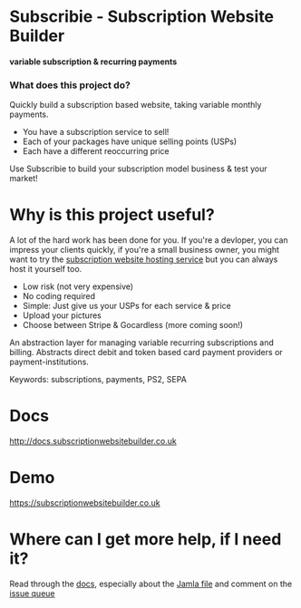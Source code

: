 # Subscribie  - Subscription Website Builder 
#### variable subscription & recurring payments

### What does this project do?                                                   

Quickly build a subscription based website, taking variable monthly payments.

- You have a subscription service to sell!
- Each of your packages have unique selling points (USPs)
- Each have a different reoccurring price

Use Subscribie to build your subscription model business & test your market!

# Why is this project useful?                                                    

A lot of the hard work has been done for you. If you're a devloper, you can
impress your clients quickly, if you're a small business owner, you might want
to try the [subscription website hosting service](http://subscriptionwebsitebuilder.co.uk) but you can always host it yourself too.

- Low risk (not very expensive)
- No coding required
- Simple: Just give us your USPs for each service & price
- Upload your pictures
- Choose between Stripe & Gocardless (more coming soon!) 

An abstraction layer for managing variable recurring subscriptions and billing. Abstracts direct debit and token based card payment providers or payment-institutions.

Keywords: subscriptions, payments, PS2, SEPA 

# Docs 

http://docs.subscriptionwebsitebuilder.co.uk 

# Demo

https://subscriptionwebsitebuilder.co.uk

# Where can I get more help, if I need it?

Read through the [docs](http://docs.subscriptionwebsitebuilder.co.uk), especially
about the [Jamla
file](http://docs.subscriptionwebsitebuilder.co.uk/jamla/jamla.html#jamla) 
and comment on the [issue
queue](https://github.com/Subscribie/subscribie/issues)
